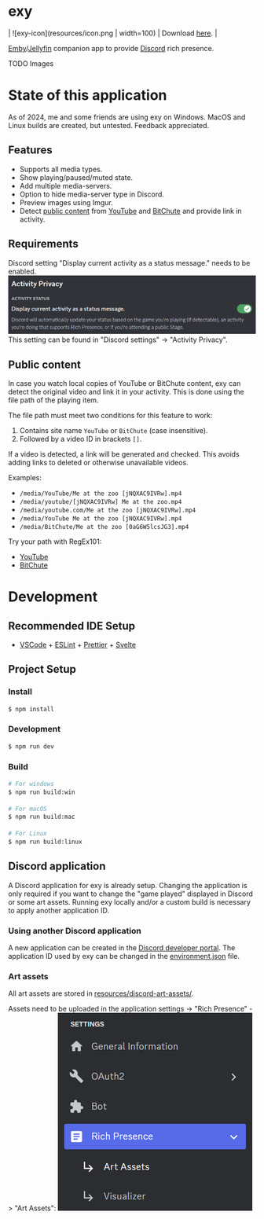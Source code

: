 # exy

| ![exy-icon](resources/icon.png | width=100) | Download [here](https://github.com/xyxxyxxy/exy/releases/latest). |

[Emby](https://emby.media)/[Jellyfin](https://jellyfin.org) companion app to provide [Discord](https://discord.com) rich presence.

TODO Images

# State of this application

As of 2024, me and some friends are using exy on Windows.
MacOS and Linux builds are created, but untested. Feedback appreciated.

## Features

- Supports all media types.
- Show playing/paused/muted state.
- Add multiple media-servers.
- Option to hide media-server type in Discord.
- Preview images using Imgur.
- Detect [public content](#public-content) from [YouTube](https://www.youtube.com) and [BitChute](https://www.bitchute.com) and provide link in activity.

## Requirements

Discord setting "Display current activity as a status message." needs to be enabled.
![discord-settings](resources/docs/discord-setting.png)
This setting can be found in "Discord settings" -> "Activity Privacy".

## Public content

In case you watch local copies of YouTube or BitChute content, exy can detect the original video and link it in your activity.
This is done using the file path of the playing item.

The file path must meet two conditions for this feature to work:

1. Contains site name `YouTube` or `BitChute` (case insensitive).
2. Followed by a video ID in brackets `[]`.

If a video is detected, a link will be generated and checked. This avoids adding links to deleted or otherwise unavailable videos.

Examples:

- `/media/YouTube/Me at the zoo [jNQXAC9IVRw].mp4`
- `/media/youtube/[jNQXAC9IVRw] Me at the zoo.mp4`
- `/media/youtube.com/Me at the zoo [jNQXAC9IVRw].mp4`
- `/media/YouTube Me at the zoo [jNQXAC9IVRw].mp4`
- `/media/BitChute/Me at the zoo [0aG6W5lcsJG3].mp4`

Try your path with RegEx101:

- [YouTube](https://regex101.com/r/6J9dr9/1)
- [BitChute](https://regex101.com/r/cpVE7k/1)

# Development

## Recommended IDE Setup

- [VSCode](https://code.visualstudio.com/) + [ESLint](https://marketplace.visualstudio.com/items?itemName=dbaeumer.vscode-eslint) + [Prettier](https://marketplace.visualstudio.com/items?itemName=esbenp.prettier-vscode) + [Svelte](https://marketplace.visualstudio.com/items?itemName=svelte.svelte-vscode)

## Project Setup

### Install

```bash
$ npm install
```

### Development

```bash
$ npm run dev
```

### Build

```bash
# For windows
$ npm run build:win

# For macOS
$ npm run build:mac

# For Linux
$ npm run build:linux
```

## Discord application

A Discord application for exy is already setup. Changing the application is only required if you want to change the "game played" displayed in Discord or some art assets. Running exy locally and/or a custom build is necessary to apply another application ID.

### Using another Discord application

A new application can be created in the [Discord developer portal](https://discord.com/developers/applications).
The application ID used by exy can be changed in the [environment.json](src/environment.json) file.

### Art assets

All art assets are stored in [resources/discord-art-assets/](resources/discord-art-assets/).

Assets need to be uploaded in the application settings -> "Rich Presence" -> "Art Assets":
![discord-art-assets](/resources/docs/discord-art-assets.png)
